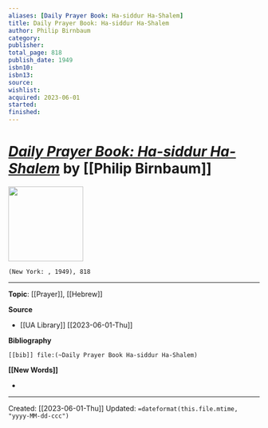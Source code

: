 ```yaml
---
aliases: [Daily Prayer Book: Ha-siddur Ha-Shalem]
title: Daily Prayer Book: Ha-siddur Ha-Shalem
author: Philip Birnbaum
category: 
publisher: 
total_page: 818
publish_date: 1949
isbn10: 
isbn13: 
source: 
wishlist: 
acquired: 2023-06-01
started: 
finished: 
---
```

# *[Daily Prayer Book: Ha-siddur Ha-Shalem]()* by [[Philip Birnbaum]]

<img src="http://books.google.com/books/content?id=sUUmamH9k_QC&printsec=frontcover&img=1&zoom=1&source=gbs_api" width=150>

`(New York: , 1949), 818`



--- 
**Topic**: [[Prayer]], [[Hebrew]]

**Source**
- [[UA Library]] [[2023-06-01-Thu]]

**Bibliography**

```query
[[bib]] file:(~Daily Prayer Book Ha-siddur Ha-Shalem)
```
 

**[[New Words]]**

- 

---
Created: [[2023-06-01-Thu]]
Updated: `=dateformat(this.file.mtime, "yyyy-MM-dd-ccc")`